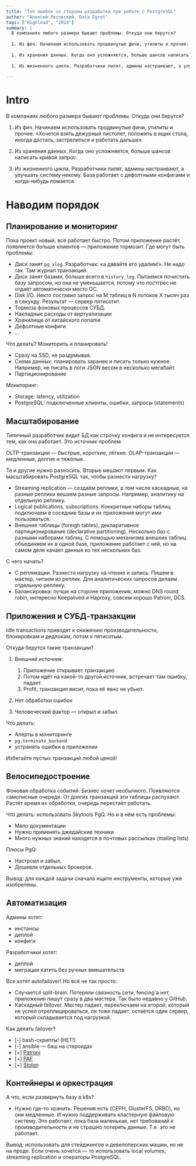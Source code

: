 ```yaml
---
title: "Топ ошибок со стороны разработки при работе с PostgreSQL"
author: "Алексей Лесовский, Data Egret"
tags: ["Highload", "2018"]
summary: |
  В компаниях любого размера бывают проблемы. Откуда они берутся?
  
  1. Из фич. Начинаем использовать продвинутые фичи, утилиты и прочее. «Хочется взять дежурный пистолет, положить в ящик стола, иногда достать, застрелиться и работать дальше».
  
  1. Из хранения данных. Когда оно усложняется, больше шансов написать кривой запрос.
  
  1. Из жизненного цикла. Разработчики пилят, админы настраивают, а улучшать систему некому. База работает с дефолтными конфигами и когда-нибудь ломается.

---
```


# Intro

В компаниях любого размера бывают проблемы. Откуда они берутся?

1. Из фич. Начинаем использовать продвинутые фичи, утилиты и прочее. «Хочется взять дежурный пистолет, положить в ящик стола, иногда достать, застрелиться и работать дальше».

1. Из хранения данных. Когда оно усложняется, больше шансов написать кривой запрос.

1. Из жизненного цикла. Разработчики пилят, админы настраивают, а улучшать систему некому. База работает с дефолтными конфигами и когда-нибудь ломается.

# Наводим порядок

## Планирование и мониторинг

Пока проект новый, всё работает быстро. Потом приложение растёт, появляется больше клиентов — приложение тормозит. Где могут быть проблемы:

* Диск занят `pg_xlog`. Разработчик: «а давайте его удалим!». Не надо так. Там журнал транзакций.
* Диск занят базами, больше всего в `history_log`. Пытаемся почистить базу запросом, но она не уменьшается, потому что постгрес не отдаёт автоматически место ОС.
* Disk I/O. Некто составил запрос на M таблиц в N потоков X тысяч раз в секунду. Результат — сервер пятисотит.
* Тормоза фоновых процессов СУБД.
* Накладные расходы от виртуализации
* Хранилище от китайского noname
* Дефолтные конфиги
* ...

Что делать? Мониторить и планировать!

* Сразу на SSD, не раздумывая.
* Схема данных: планировать заранее и писать только нужное. Например, не писать в логи JSON весом в несколько мегабайт.
* Партиционирование

Мониторинг:

* Storage: latency, utilization
* PostgreSQL: подключенные клиенты, ошибки, запросы (statements)

## Масштабирование

Типичный разработчик видит БД как строчку конфига и не интересуется тем, как она работает. Это источник проблем.

OLTP-транзакции — быстрые, короткие, лёгкие.
OLAP-транзакции — медленные, долгие и тяжёлые.

Те и другие нужно разносить. Вторые мешают первым. Как масштабировать PostgreSQL так, чтобы разнести нагрузку?

* Streaming replication — создаём реплики, в том числе каскадные, на разные реплики вешаем разные запросы. Например, аналитику на отдельную реплику.
* Logical publications, subscriptions. Конкретные наборы таблиц подключаем в соседние базы и их приложения могут ими пользоваться.
* Внешние таблицы (foreigh tables), декларативное партиционирование (declarative partitioning). Несколько баз с разными наборами таблиц. С помощью механизма внешних таблиц объединяем их в одной базе, приложение работает с ней, но на самом деле качает данные из тех нескольких баз.

С чего начать? 

* С репликации. Разнести нагрузку на чтение и запись. Пишем в мастер, читаем из реплик. Для аналитических запросов делаем отдельную реплику.
* Балансировка: лучше на стороне приложения, можно DNS round robin, интересно Keepalived и Haproxy, совсем хорошо Patroni, DCS.

## Приложения и СУБД-транзакции

Idle transactions приводят к снижению производительности, блокировкам и дедлокам, потом к пятисотым.

Откуда берутся такие транзакции?

1. Внешний источник:

    1. Приложение открывает транзакцию
    1. Потом идёт на какой-то другой источник, встречает там ошибку, падает.
    1. Profit, транзакция висит, пока её явно не убьют.
1. Нет обработки ошибок
1. Человеческий фактор — открыл и забыл.

Что делать:

* Алерты в мониторинге
* `pg_terminate_backend`
* устранять ошибки в приложении

Избегайте пустых транзакций любой ценой!

## Велосипедостроение

Фоновая обработка событий. Бизнес хочет необычного. Появляются самописные очереди. От долгих транзакций эти таблицы распухают. Растёт время их обработки, очередь перестаёт работать.

Что делать: использовать Skytools PgQ. Но и в нём есть проблемы:

* Мало документации
* Нужно применять джедайские техники
* Много нужных знаний находятся в почтовых рассылках (mailing lists)

Плюсы PgQ:

* Настроил и забыл.
* Дешевле отдельных брокеров.

Вывод: для каждой задачи сначала ищите инструменты, которые уже изобретены.

## Автоматизация

Админы хотят:

* инстансы
* деплой
* конфиги

Разработчики хотят:

* деплой
* миграции катить без ручных вмешательств

Все хотят autofailover! Но всё не так просто:

* Случается split-brain. Потеряли связность сети, fencing'а нет, приложения пишут сразу в два мастера. Так было недавно у GitHub.
* Каскадный failover. Мастер падает, переключаем на второй, который не успел отреплицироваться, он тоже падает, остаётся один сервер, который складывается под нагрузкой.

Как делать failover?

* [-] bash-скрипты! (НЕТ!)
* [-] ansible — баш на стероидах
* [+] [Patroni](https://github.com/zalando/patroni)
* [+] [PAF](https://github.com/clusterlabs/PAF)
* [+] [Stolon](https://github.com/sorintlab/stolon)

## Контейнеры и оркестрация

А что, если развернуть базу в k8s?

* Нужно где-то хранить. Решения есть (CEPH, GlusterFS, DRBD), но они медленные. И нужно поддерживать кластерную файловую систему. Это работает, пока база маленькая, нет требований к производительности и не страшно потерять данные. Т.е. это не работает.

Вывод: использовать для стейджингов и девелоперских машин, но не на проде. Если очень хочется — то использовать local volumes, streaming replication и операторы PostgreSQL.


